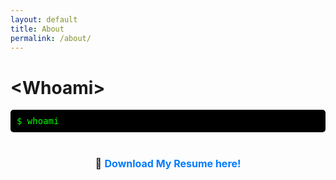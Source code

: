 ```yaml
---
layout: default
title: About
permalink: /about/
---
```


<style>
.terminal {
  font-family: monospace;
  background-color: #000;
  color: #0f0;
  padding: 10px;
  border-radius: 5px;
  overflow: hidden;
}

.prompt {
  color: #0f0;
}

.output {
  color: #fff;
  display: inline-block;
  overflow: hidden;
  white-space: nowrap;
}

.resume-link {
  margin-top: 20px;
  font-size: 16px;
  text-align: center;
}

.resume-link a {
  color: #007bff;
  text-decoration: none;
  font-weight: bold;
}

.resume-link a:hover {
  text-decoration: underline;
}

</style>

# &lt;Whoami&gt;

<div class="terminal">
  <span class="prompt">$</span> whoami<br>
  <span class="output"></span><br>
</div>

<div class="resume-link">
  <br>
  📄 <a href="/assets/docs/Resume_Joao.pdf" target="_blank">Download My Resume here!</a>
</div>

<script>
  const outputElement = document.querySelector('.output');
  const text1 = "João Cezarino, \nI'm an Security Analyst. \nSpecialized in: \n* Malware Analysis \n* Reverse Engineering \n* Cyber Threat Intelligence \n* Detection Engineering \n* Security Automation \n* ICS/OT Security ";

  let index1 = 0;
  let wordCount1 = 0;

  function type1() {
  if (index1 < text1.length) {
    if (text1.charAt(index1) === '\n') {
      outputElement.innerHTML += '<br>';
    } else {
      outputElement.innerHTML += text1.charAt(index1);
    }
    index1++;
    setTimeout(type1, 17); // Constant typing speed of 100ms
  }
}

  setTimeout(type1, 100); // Delay the second typing animation by 2000ms
</script>
